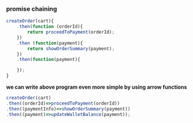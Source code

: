 ### promise chaining
```js
createOrder(cart){
    .then(function (orderId){
        return proceedToPayment(orderId);
    })
    .then (function(payment){
        return showOrderSummary(payment);
    })
    .then(function(payment){

    });
}
```

**we can write above program even more simple by using arrow functions**
```js
createOrder(cart)
.then((orderId)=>proceedToPayment(orderId))
.then((paymentInfo)=>showOrderSummary(payment))
.then((payment)=>updateWalletBalance(payment));
```